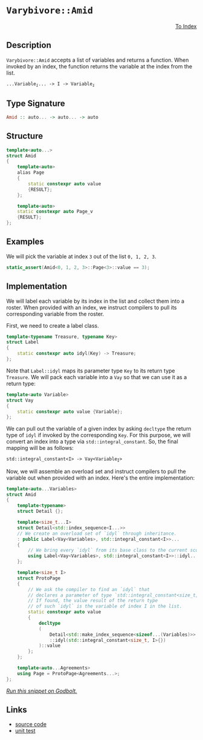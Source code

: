 <!-- Copyright 2024 Feng Mofan
SPDX-License-Identifier: Apache-2.0 -->

# `Varybivore::Amid`

<p style='text-align: right;'><a href="../../../facilities/metafunctions.md#varybivore-amid">To Index</a></p>

## Description

`Varybivore::Amid` accepts a list of variables and returns a function. When invoked by an index, the function returns the variable at the index from the list.

<pre><code>...Variable<sub><i>i</i></sub>... -> I -> Variable<sub><i>i</i></sub></code></pre>

## Type Signature

```Haskell
Amid :: auto... -> auto... -> auto
```

## Structure

```C++
template<auto...>
struct Amid
{
    template<auto>
    alias Page
    {
        static constexpr auto value
        {RESULT};
    };

    template<auto>
    static constexpr auto Page_v
    {RESULT};
};
```

## Examples

We will pick the variable at index `3` out of the list `0, 1, 2, 3`.

```C++
static_assert(Amid<0, 1, 2, 3>::Page<3>::value == 3);
```

## Implementation

We will label each variable by its index in the list and collect them into a roster.
When provided with an index, we instruct compilers to pull its corresponding variable from the roster.

First, we need to create a label class.

```C++
template<typename Treasure, typename Key>
struct Label
{ 
    static constexpr auto idyl(Key) -> Treasure;
};
```

Note that `Label::idyl` maps its parameter type `Key` to its return type `Treasure`. We will pack each variable into a `Vay` so that we can use it as a return type:

```C++
template<auto Variable>
struct Vay
{
    static constexpr auto value {Variable};
};
```

We can pull out the variable of a given index by asking `decltype` the return type of `idyl` if invoked by the corresponding `Key`.
For this purpose, we will convert an index into a type via `std::integral_constant`.
So, the final mapping will be as follows:

<pre><code>std::integral_constant&lt;I&gt; -> Vay&lt;Variable<sub>I</sub>&gt;</code></pre>

Now, we will assemble an overload set and instruct compilers to pull the variable out when provided with an index. Here's the entire implementation:

```C++
template<auto...Variables>
struct Amid
{
    template<typename>
    struct Detail {};

    template<size_t...I>
    struct Detail<std::index_sequence<I...>>
    // We create an overload set of `idyl` through inheritance.
    : public Label<Vay<Variables>, std::integral_constant<I>>...
    {
        // We bring every `idyl` from its base class to the current scope.
        using Label<Vay<Variables>, std::integral_constant<I>>::idyl...;
    };

    template<size_t I>
    struct ProtoPage
    {
        // We ask the compiler to find an `idyl` that
        // declares a parameter of type `std::integral_constant<size_t, I>`.
        // If found, the value result of the return type
        // of such `idyl` is the variable of index I in the list.
        static constexpr auto value 
        {
            decltype
            (
                Detail<std::make_index_sequence<sizeof...(Variables)>>
                ::idyl(std::integral_constant<size_t, I>{})
            )::value
        };
    };

    template<auto...Agreements>
    using Page = ProtoPage<Agreements...>;
};
```

[*Run this snippet on Godbolt.*](https://godbolt.org/#z:OYLghAFBqd5QCxAYwPYBMCmBRdBLAF1QCcAaPECAMzwBtMA7AQwFtMQByARg9KtQYEAysib0QXACx8BBAKoBnTAAUAHpwAMvAFYTStJg1DIApACYAQuYukl9ZATwDKjdAGFUtAK4sGIABwArKSuADJ4DJgAcj4ARpjEIGb%2BpAAOqAqETgwe3r4BwemZjgLhkTEs8YnJtpj2JQxCBEzEBLk%2BflwatfXZTS0EZdFxCUkpCs2t7fldtpODEcOVo8kAlLaoXsTI7BzmAMwRyN5YANQm%2B25ejrSEAJ4X2CYaAIIHRyeY55fIE%2BhYVEezzerwImBYqQMYIubgId1SjFYXwAKsRMEwFFtMKRTnCEcw2KcANKYB77J6vCbELwOU6hJjxWjAkwAdgs51epy5pwmTEcyFOaAYE0wqlSxFOTGuqFOeHQd1oEBJd1WpwAtI9Tqj0Zi0RcrK9WQARfXM0HgyF8zAwqVEU4ANRaeAZ9CBlII1NpAFkBKgiAwHoa2cDuTzmvzBQIRWKJbaZQA3MReL6siyO4jO2Kulkm/YGt4502G80QqHWy5xgB01fTmfoCjdLypNIIpxeLDlzODnO5YNLVpheMRbEboebtKNmGadHOwcLebNL1Dfct0MumQAXpgAPoEauVgCSo%2B549bk%2BnTPXBHQIBAESwqm3SgAjsmGDsYQf90DySHuQB6f9TgAdS%2BZA0StSUGFOVB4wSWhUCYdAeSnGCqHOAA2DQ5QVEwsNxBBiE2YAEFlBgEASQhDB2Ss/y5EBTlSLwszwAV6UZGEfQYP0BDJNxaxdTAG3JHE/lvCIwWAYgxG3IVeUEGFNx3AgcSPX9yW/HsuVTOjQ1OQCQK%2BWIMyMU5MDg4g7kw7D5SZfCqCIlhZQIBRTliDEwIMBRXLtAgKMFLY0UEHk0ARWitL0rxMlM9i6k431/T4gSsyEx5ROvcTBEwKSZLk5oFPXPAt13VSf2wcTbO/BcIuNIsQSXXsLTLRSiuU041IpBquVPU5lCIohlCYYBrRq7sur0gzQMlBQAGsCLA1AIToBJcRlGgGGQwxrJwuyNAIvldNDAysGOFohMlRiWiRMEJVQdCh2ssS7yynLaFkqN8oIFripU9qgSw8LxqOoCD3Q/gvA2nE/K%2BRNvC%2BNFMVoVs7vm040QILZoKHQ6AKAlHMWQUi8Js3D8LwHz/MTDNBLQsiH3asjUduCZAb0k9w1YyNhTBGNJWlU5YeTDkge5HSIrZrkTqR%2BERpFtmIBxiXuXPJg6EUjKQBYJgZp3e9RSfTBX0YD9Cq3O79wgZL61WMrFaV04KoVCAnok7LpLevLDC%2B03lNK385yNG3xYl1Zb0F2Wldq6rxqj/NdJXZqK2lfcXikzBwUYFzjy5KKImAXqhpTfYjV6/rUEG4aYVTtEM8EBQqqeaPY8Xf8ACp247zv/2BNv2%2BRbAhGRDvu9eXvO67xd3nfT5vjcIUdlSLPf2LJsOeQbcMSUVoIHbTtLm6U4uBxMwcX2R5bwr8s3DP8kw6TIvcxL/Ybejjh1loThAl4PwOC0UhUE4G4aw1geSbG2CmMw%2BweCkAIJoN%2B6wZogECJISsGhJBcBZPsDQgQNBmAwhhZIKQP4cEkLwFgEgNDdB/n/ABHBeAKBAN0WBv836kDgLAGAiAQCbAIExFSFAIBoCWvQYgUQkScFUP4DCaoMKSFOMAZAAopCVjMLwTA%2BAiAZhvEffgggRBiHYFIGQghFAqHUCw0gugj4AHdpKpE4Dwd%2Bn9v5wP/pwAA8tcPhtNJHSNkfIxRh8UFmFOBADwwiVoHC4KsXgzCtDrAgEgIRqRlpkAEck1JIBgBSBPjQJGCQGEQFiK42IEQWh3AcbwUpzBLLuNiNoTADhKmkCEWwQQ7iGC0AqRYrAsQvDADcGIWgDDuC8CwFrIw4gel4DRA4PAcERl/1FI064uxoGu2IX/W4xlykeCwK4j0eByGjNIBZWIGRMCTgmcAW4Rg4HrCoAYYACh7R4EwNY9x%2BJmm6OEKIcQRifmmLUK4qx%2BhDDGGAZYfQeBYgMMgOsVAi9sgjLVH8C4RpTCWGsGYGhFktFCXgOsOwjSGguA2tMToIQNpDAqFUPQRQsgCApfSjIjKGA0pGIkI%2BxK5kCH6FMTwHQ9A8oaPyhY5ROXCvmMy7l8wOXLC5USsBOwJBOI4F/Ug1DeC0NOL4mRciFFKOCaE3AhASDnEgdE2J9z1gUSQqMCACCQCSH2JWAAnPsFkkg0FmEkFhbBGE3X6E4KQ0g5CoGVgwlwDC/g3X%2BGjcgrggQPUYU1a42h9DGEwPuWwzhiTuFeOuOQSgGSRFiLYJwFoLB4wsjVEwQUBhTJcDdZWLgqC1EaJIHKPQPz9H/OkICpQwKLG6BPrYpg9jRlqo1VqtxHBPG8OuLTKtNa60NvBYfFtba9phMWikkRFr9hmBidmlhCSkl7tScWwRl6REgBXbW06Rhm2zDyTdQpxSLHVPKc079tT6kkuaa0zOHSumuN6f0wZtBhnNPGeCqZf98CzMcAs1xyzkCrOaRs1x2zpKWT2bsP%2BhzjnQLORcq58G845seUNF5byPlfJOb2v5hiB2yCBeYv%2Bo6wV3MxVYKF2y4WOv/kiqMnBUXXnRXx7FuKEj4qE0SuoJLshkvcIKmYVL0DyrpUfBlDQZVpFZQ0bToxuVKd5Y0aV6nKUir6HKxYtLTNzAGAZ3krQTOKo2FsFV0Tg3qpcRYnVD611Pvzs21tqCTWdolFEk9cT4GkDtVgRIwniGhvDS2tBLJk0skwZIX1sij6zozbYLN8WEl5qQDwvh17S0JHLbsKt/iWAKHjAKeM4WywTA7WarRPbZB9tY8Y%2BQQ7OM6BAPsUg47J2OL8zO9NHjC3I3Qk1uRLW2sC061aCYoTwn7siZA5%2B1qz1sIvREtJJbb2jDa6kVI24Otuu3F1ggG9iAsFkXwOg77KCfr/n%2B7p0D/t1IaU0k5wH2mdO6YhzAfSBlDJGdAuDkzCNjJmcp1DFj0OYZOdhixuHdkYBRzAjMJHeBkaUBRyZVGTs0eea895nzGDfIGyxiQbGTGjZBRNnjEKsUCZhQpkTDQRn/jEtJywOLtV4rlAS%2BFPRlPOAgK4AzYQHOSt00Z7IBm9PZA88K8zoqrN5BswbuzAw9eypc9ZqV5u1cKtVV58BDviHzcC5wSUb3mutfa1tsEO2ICms0Yeq1p74m2vRMlygar0tJBbfsfYgQcHoMofHlkMa01u7oaVphNrSCIMkIEd1gR/B4LdZIN1mDPVcEm8Q/YAWaGcGO2HvzqiM8N6z%2BV9YFlMjOEkEAA%3D%3D)

## Links

- [source code](../../../../conceptrodon/descend/varybivore/amid.hpp)
- [unit test](../../../../tests/unit/metafunctions/varybivore/amid.test.hpp)
